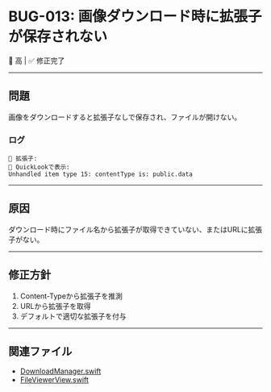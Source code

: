 # BUG-013: 画像ダウンロード時に拡張子が保存されない

🔴 高 | ✅ 修正完了

---

## 問題

画像をダウンロードすると拡張子なしで保存され、ファイルが開けない。

### ログ
```
📝 拡張子:
📄 QuickLookで表示:
Unhandled item type 15: contentType is: public.data
```

---

## 原因

ダウンロード時にファイル名から拡張子が取得できていない、またはURLに拡張子がない。

---

## 修正方針

1. Content-Typeから拡張子を推測
2. URLから拡張子を取得
3. デフォルトで適切な拡張子を付与

---

## 関連ファイル

- [DownloadManager.swift](../../VanishBrowser/VanishBrowser/Services/DownloadManager.swift)
- [FileViewerView.swift](../../VanishBrowser/VanishBrowser/Views/FileViewerView.swift)
